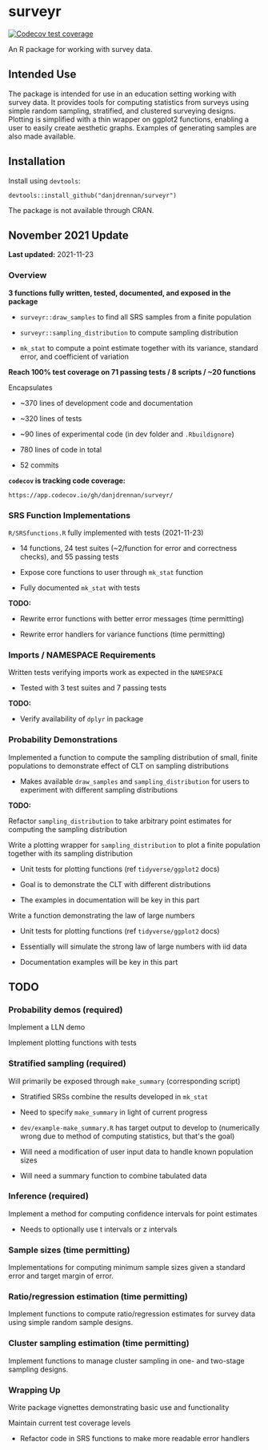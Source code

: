 # surveyr

[![Codecov test coverage](https://codecov.io/gh/danjdrennan/surveyr/branch/main/graph/badge.svg)](https://app.codecov.io/gh/danjdrennan/surveyr?branch=main)

An R package for working with survey data.

## Intended Use

The package is intended for use in an education setting working with survey data.
It provides tools for computing statistics from surveys using simple random
sampling, stratified, and clustered surveying designs.
Plotting is simplified with a thin wrapper on ggplot2 functions, enabling a user
to easily create aesthetic graphs.
Examples of generating samples are also made available.


## Installation

Install using `devtools`:

```{r}
devtools::install_github("danjdrennan/surveyr")
```

The package is not available through CRAN.


## November 2021 Update

**Last updated:** 2021-11-23

### Overview

**3 functions fully written, tested, documented, and exposed in the package**

* `surveyr::draw_samples` to find all SRS samples from a finite population

* `surveyr::sampling_distribution` to compute sampling distribution

* `mk_stat` to compute a point estimate together with its variance, standard
error, and coefficient of variation

**Reach 100% test coverage on 71 passing tests / 8 scripts / ~20 functions**

Encapsulates 

* ~370 lines of development code and documentation

* ~320 lines of tests

* ~90 lines of experimental code (in dev folder and `.Rbuildignore`)

* 780 lines of code in total

* 52 commits

**`codecov` is tracking code coverage:**

```{url}
https://app.codecov.io/gh/danjdrennan/surveyr/
```

### SRS Function Implementations

`R/SRSfunctions.R` fully implemented with tests (2021-11-23)

* 14 functions, 24 test suites (~2/function for error and correctness checks),
and 55 passing tests

* Expose core functions to user through `mk_stat` function

* Fully documented `mk_stat` with tests
    
**TODO:**

* Rewrite error functions with better error messages (time permitting)

* Rewrite error handlers for variance functions (time permitting)


### Imports / NAMESPACE Requirements

Written tests verifying imports work as expected in the `NAMESPACE`

* Tested with 3 test suites and 7 passing tests

**TODO:**

* Verify availability of `dplyr` in package


### Probability Demonstrations

Implemented a function to compute the sampling distribution of small, finite
populations to demonstrate effect of CLT on sampling distributions

* Makes available `draw_samples` and `sampling_distribution` for users
    to experiment with different sampling distributions
    
**TODO:**
    
Refactor `sampling_distribution` to take arbitrary point estimates for
computing the sampling distribution
    
Write a plotting wrapper for `sampling_distribution` to plot a finite
population together with its sampling distribution

* Unit tests for plotting functions (ref `tidyverse/ggplot2` docs)

* Goal is to demonstrate the CLT with different distributions

* The examples in documentation will be key in this part

Write a function demonstrating the law of large numbers

* Unit tests for plotting functions (ref `tidyverse/ggplot2` docs)

* Essentially will simulate the strong law of large numbers with iid data

* Documentation examples will be key in this part


## TODO

### Probability demos (required)

Implement a LLN demo

Implement plotting functions with tests


### Stratified sampling (required)

Will primarily be exposed through `make_summary` (corresponding script)

* Stratified SRSs combine the results developed in `mk_stat`

* Need to specify `make_summary` in light of current progress

* `dev/example-make_summary.R` has target output to develop to
(numerically wrong due to method of computing statistics, but that's the goal)

* Will need a modification of user input data to handle known population sizes

* Will need a summary function to combine tabulated data


### Inference (required)

Implement a method for computing confidence intervals for point estimates

* Needs to optionally use t intervals or z intervals


### Sample sizes (time permitting)

Implementations for computing minimum sample sizes given a standard error and
target margin of error.


### Ratio/regression estimation (time permitting)

Implement functions to compute ratio/regression estimates for survey data using
simple random sample designs.


### Cluster sampling estimation (time permitting)

Implement functions to manage cluster sampling in one- and two-stage sampling
designs.


### Wrapping Up

Write package vignettes demonstrating basic use and functionality

Maintain current test coverage levels

* Refactor code in SRS functions to make more readable error handlers
